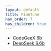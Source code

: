 ```yaml
---
layout: default
title: FineTune
nav_order: 7
has_children: true
---
```


- CodeGeeX 6b
- [DeepSeek 6.6b](https://github.com/unit-mesh/unit-eval/tree/master/finetunes/deepseek)
